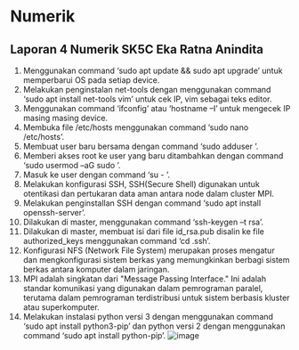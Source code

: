 # Numerik
## Laporan 4 Numerik SK5C Eka Ratna Anindita
1. Menggunakan command ‘sudo apt update && sudo apt upgrade’ untuk memperbarui OS pada setiap device.
2. Melakukan penginstalan net-tools dengan menggunakan command ‘sudo apt install net-tools vim’ untuk cek IP, vim sebagai teks editor.
3. Menggunakan command ‘ifconfig’ atau ‘hostname –I’ untuk mengecek IP masing masing device.
4. Membuka file /etc/hosts menggunakan command ‘sudo nano /etc/hosts’.
5. Membuat user baru bersama dengan command ‘sudo adduser <nama user>’.
6. Memberi akses root ke user yang baru ditambahkan dengan command ‘sudo usermod –aG sudo <nama user>’.
7. Masuk ke user dengan command ‘su - <nama user>’.
8. Melakukan konfigurasi SSH, SSH(Secure Shell) digunakan untuk otentikasi dan pertukaran data aman antara node dalam cluster MPI.
9. Melakukan penginstallan SSH dengan command ‘sudo apt install openssh-server’.
10. Dilakukan di master, menggunakan command ‘ssh-keygen –t rsa’.
11. Dilakukan di master, membuat isi dari file id_rsa.pub disalin ke file authorized_keys menggunakan command ‘cd .ssh’.
12. Konfigurasi NFS (Network File System) merupakan proses mengatur dan mengkonfigurasi sistem berkas yang memungkinkan berbagi sistem berkas antara komputer dalam jaringan.
13. MPI adalah singkatan dari "Message Passing Interface." Ini adalah standar komunikasi yang digunakan dalam pemrograman paralel, terutama dalam pemrograman terdistribusi untuk sistem berbasis kluster atau superkomputer.
14. Melakukan instalasi python versi 3 dengan menggunakan command ‘sudo apt install python3-pip’ dan python versi 2 dengan menggunakan command ‘sudo apt install python-pip’.
    ![image](https://github.com/ekrtna/Eka-Ratna-Anindita-Numerik-/assets/150004277/d6fc48e1-3e00-4b3f-ad10-debeea2bd1d5)

